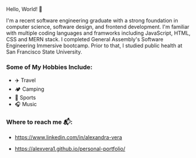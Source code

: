 
Hello, World! 👋

I'm a recent software engineering graduate with a strong foundation in computer science, software design, and frontend development. I'm familiar with multiple coding languages and framworks including JavaScript, HTML, CSS and MERN stack. I completed General Assembly's Software Engineering Immersive bootcamp. Prior to that, I studied public health at San Francisco State University.

### Some of My Hobbies Include: 

- ✈️ Travel
- 🏕 Camping
- 🏀 Sports
- 🎧 Music



### Where to reach me 📬: 

- https://www.linkedin.com/in/alexandra-vera

- https://alexvera1.github.io/personal-portfolio/

<!---
alexvera1/alexvera1 is a ✨ special ✨ repository because its `README.md` (this file) appears on your GitHub profile.
You can click the Preview link to take a look at your changes.
--->
